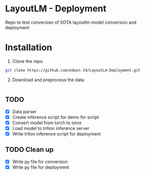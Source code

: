 # LayoutLM - Deployment
Repo to test conversion of SOTA layoutlm model conversion and deployment

# Installation
1) Clone the repo
```bash
git clone https://github.com/edwin-19/LayoutLm-Deployment.git
```

2) Download and preprocess the data
```bash

```


## TODO
- [x] Data parser
- [x] Create inference script for demo for script
- [x] Convert model from torch to onnx
- [x] Load model to trition inference server
- [x] Write triton inference script for deployment

## TODO Clean up
- [x] Write py file for conversion
- [x] Write py file for deployment
